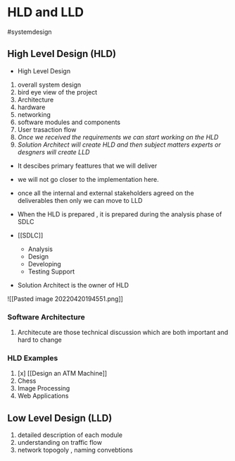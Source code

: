 #  HLD and LLD
#systemdesign

## High Level Design (HLD)
- High Level Design
1. overall system design
2. bird eye view of the project
3. Architecture
4. hardware
5. networking 
6. software modules and components
7. User trasaction flow 
8. *Once we received the requirements we can start working on the HLD*
9. *Solution Architect will create HLD and then subject matters experts or desgners will create LLD*

- It descibes primary feattures that we will deliver
- we will not go closer to the implementation here.
- once all the internal and external stakeholders agreed on the deliverables then only we can move to LLD

- When the HLD is prepared , it is prepared during the analysis phase of SDLC
- [[SDLC]]
	- Analysis
	- Design
	- Developing
	- Testing Support

- Solution Architect is the owner of HLD

![[Pasted image 20220420194551.png]]


### Software Architecture
1. Architecute are those technical discussion which are both important and hard to change




### HLD Examples 
1. [x] [[Design an ATM Machine]]
2. Chess 
3. Image Processing 
4. Web Applications 




## Low Level Design (LLD)
1. detailed description of each module
2. understanding on traffic flow 
3. network topogoly , naming convebtions 



